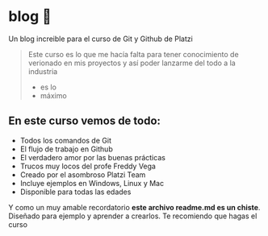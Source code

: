 # blog 📘
Un blog increible para el curso de Git y Github de Platzi
> Este curso es lo que me hacía falta para tener conocimiento de verionado en mis proyectos y así poder lanzarme del todo a la industria
> - es lo
> - máximo

## En este curso vemos de todo: 
* Todos los comandos de Git
* El flujo de trabajo en Github
* El verdadero amor por las buenas prácticas
* Trucos muy locos del profe Freddy Vega
* Creado por el asombroso Platzi Team
* Incluye ejemplos en Windows, Linux y Mac
* Disponible para todas las edades


Y como un muy amable recordatorio **este archivo readme.md es un chiste**. Diseñado para ejemplo y aprender a crearlos.
Te recomiendo que hagas el curso
